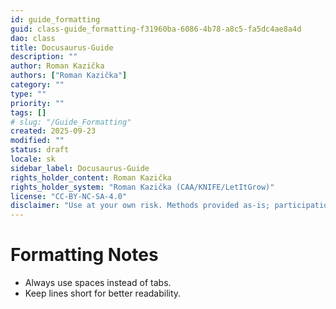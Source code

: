 ```yaml
---
id: guide_formatting
guid: class-guide_formatting-f31960ba-6086-4b78-a8c5-fa5dc4ae8a4d
dao: class
title: Docusaurus-Guide
description: ""
author: Roman Kazička
authors: ["Roman Kazička"]
category: ""
type: ""
priority: ""
tags: []
# slug: "/Guide_Formatting"
created: 2025-09-23
modified: ""
status: draft
locale: sk
sidebar_label: Docusaurus-Guide
rights_holder_content: Roman Kazička
rights_holder_system: "Roman Kazička (CAA/KNIFE/LetItGrow)"
license: "CC-BY-NC-SA-4.0"
disclaimer: "Use at your own risk. Methods provided as-is; participation is voluntary and context-aware."
---
```

# Formatting Notes
- Always use spaces instead of tabs.
- Keep lines short for better readability.
